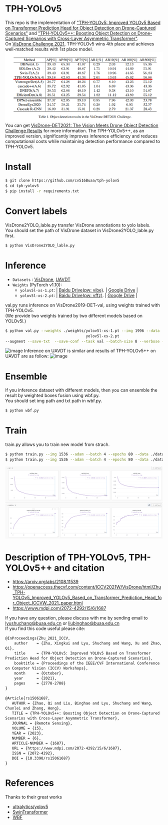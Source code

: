 # TPH-YOLOv5
This repo is the implementation of ["TPH-YOLOv5: Improved YOLOv5 Based on Transformer Prediction Head for Object Detection on Drone-Captured Scenarios"](https://openaccess.thecvf.com/content/ICCV2021W/VisDrone/html/Zhu_TPH-YOLOv5_Improved_YOLOv5_Based_on_Transformer_Prediction_Head_for_Object_ICCVW_2021_paper.html) and ["TPH-YOLOv5++: Boosting Object Detection on Drone-Captured Scenarios with Cross-Layer Asymmetric Transformer"](https://www.mdpi.com/2072-4292/15/6/1687).   
On [VisDrone Challenge 2021](http://aiskyeye.com/), TPH-YOLOv5 wins 4th place and achieves well-matched results with 1st place model.
![image](result.png)  
You can get [VisDrone-DET2021: The Vision Meets Drone Object Detection Challenge Results](https://openaccess.thecvf.com/content/ICCV2021W/VisDrone/html/Cao_VisDrone-DET2021_The_Vision_Meets_Drone_Object_Detection_Challenge_Results_ICCVW_2021_paper.html) for more information. The TPH-YOLOv5++, as an improved version, significantly improves inference efficiency and reduces computational costs while maintaining detection performance compared to TPH-YOLOv5.

# Install
```bash
$ git clone https://github.com/cv516Buaa/tph-yolov5
$ cd tph-yolov5
$ pip install -r requirements.txt
```
# Convert labels
VisDrone2YOLO_lable.py transfer VisDrone annotiations to yolo labels.  
You should set the path of VisDrone dataset in VisDrone2YOLO_lable.py first.
```bash
$ python VisDrone2YOLO_lable.py
```

# Inference
* `Datasets` : [VisDrone](http://aiskyeye.com/download/object-detection-2/), [UAVDT](https://sites.google.com/view/grli-uavdt/%E9%A6%96%E9%A1%B5)
* `Weights` (PyTorch
v1.10): 
    * `yolov5l-xs-1.pt`:  | [Baidu Drive(pw: vibe)](https://pan.baidu.com/s/1APETgMoeCOvZi1GsBZERrg). |  [Google Drive](https://drive.google.com/file/d/1nGeKl3qOa26v3haGSDmLjeA0cjDD9p61/view?usp=sharing) |
    * `yolov5l-xs-2.pt`:  | [Baidu Drive(pw: vffz)](https://pan.baidu.com/s/19S84EevP86yJIvnv9KYXDA). |  [Google Drive](https://drive.google.com/file/d/1VmORvxNtvMVMvmY7cCwvp0BoL6L3RGiq/view?usp=sharing) |
    
val.py runs inference on VisDrone2019-DET-val, using weights trained with TPH-YOLOv5.  
(We provide two weights trained by two different models based on YOLOv5l.)

```bash
$ python val.py --weights ./weights/yolov5l-xs-1.pt --img 1996 --data ./data/VisDrone.yaml
                                    yolov5l-xs-2.pt
--augment --save-txt  --save-conf --task val --batch-size 8 --verbose --name v5l-xs
```
![image](./images/result_in_VisDrone.png)
Inference on UAVDT is similar and results of TPH-YOLOv5++ on UAVDT are as follow:
![image](./images/result_in_UAVDT.png)

# Ensemble
If you inference dataset with different models, then you can ensemble the result by weighted boxes fusion using wbf.py.  
You should set img path and txt path in wbf.py.
```bash
$ python wbf.py
```

# Train
train.py allows you to train new model from strach.
```bash
$ python train.py --img 1536 --adam --batch 4 --epochs 80 --data ./data/VisDrone.yaml --weights yolov5l.pt --hy data/hyps/hyp.VisDrone.yaml --cfg models/yolov5l-xs-tph.yaml --name v5l-xs-tph
$ python train.py --img 1536 --adam --batch 4 --epochs 80 --data ./data/VisDrone.yaml --weights yolov5l.pt --hy data/hyps/hyp.VisDrone.yaml --cfg models/yolov5l-tph-plus.yaml --name v5l-tph-plus
```
![image](train.png)  

# Description of TPH-YOLOv5, TPH-YOLOv5++ and citation
- https://arxiv.org/abs/2108.11539
- https://openaccess.thecvf.com/content/ICCV2021W/VisDrone/html/Zhu_TPH-YOLOv5_Improved_YOLOv5_Based_on_Transformer_Prediction_Head_for_Object_ICCVW_2021_paper.html 
- https://www.mdpi.com/2072-4292/15/6/1687

If you have any question, please discuss with me by sending email to lyushuchang@buaa.edu.cn or liubinghao@buaa.edu.cn  
If you find this code useful please cite:
```
@InProceedings{Zhu_2021_ICCV,
    author    = {Zhu, Xingkui and Lyu, Shuchang and Wang, Xu and Zhao, Qi},
    title     = {TPH-YOLOv5: Improved YOLOv5 Based on Transformer Prediction Head for Object Detection on Drone-Captured Scenarios},
    booktitle = {Proceedings of the IEEE/CVF International Conference on Computer Vision (ICCV) Workshops},
    month     = {October},
    year      = {2021},
    pages     = {2778-2788}
}

@Article{rs15061687,
   AUTHOR = {Zhao, Qi and Liu, Binghao and Lyu, Shuchang and Wang, Chunlei and Zhang, Hong},
   TITLE = {TPH-YOLOv5++: Boosting Object Detection on Drone-Captured Scenarios with Cross-Layer Asymmetric Transformer},
   JOURNAL = {Remote Sensing},
   VOLUME = {15},
   YEAR = {2023},
   NUMBER = {6},
   ARTICLE-NUMBER = {1687},
   URL = {https://www.mdpi.com/2072-4292/15/6/1687},
   ISSN = {2072-4292},
   DOI = {10.3390/rs15061687}
}
```

# References
Thanks to their great works
* [ultralytics/yolov5](https://github.com/ultralytics/yolov5)
* [SwinTransformer](https://github.com/microsoft/Swin-Transformer)
* [WBF](https://github.com/ZFTurbo/Weighted-Boxes-Fusion)

